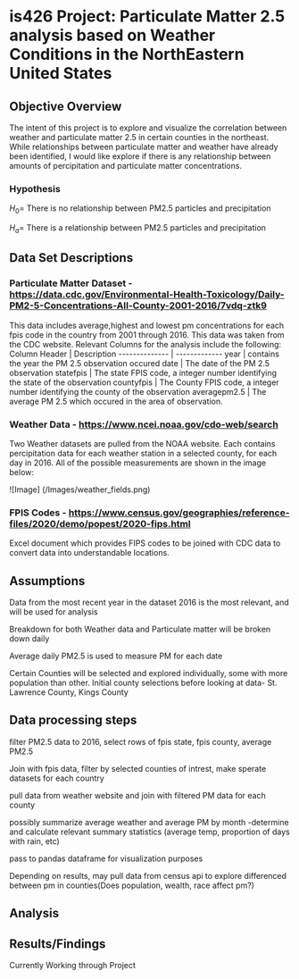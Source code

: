 # is426 Project: Particulate Matter 2.5 analysis based on Weather Conditions in the NorthEastern United States 

## Objective Overview
The intent of this project is to explore and visualize the correlation between weather and particulate matter 2.5 in certain counties in the northeast. While relationships between particulate matter and weather have already been identified, I would like explore if there is any relationship between amounts of percipitation and particulate matter concentrations. 

### Hypothesis

$H_0$= There is no relationship between PM2.5 particles and precipitation


$H_a$= There is a relationship between PM2.5 particles and precipitation


## Data Set Descriptions
### Particulate Matter Dataset - https://data.cdc.gov/Environmental-Health-Toxicology/Daily-PM2-5-Concentrations-All-County-2001-2016/7vdq-ztk9

This data includes average,highest and lowest pm concentrations for each fpis code in the country from 2001 through 2016. This data was taken from the CDC website. Relevant Columns for the analysis include the following: 
Column Header | Description
  -------------- | -------------
year | contains the year the PM 2.5 observation occured
date | The date of the PM 2.5 observation
statefpis | The state FPIS code, a integer number identifying the state of the observation
countyfpis | The County FPIS code, a integer number identifying the county of the observation
averagepm2.5 | The average PM 2.5 which occured in the area of observation.

### Weather Data - https://www.ncei.noaa.gov/cdo-web/search

Two Weather datasets are pulled from the NOAA website. Each contains percipitation data for each weather station in a selected county, for each day in 2016. All of the possible measurements are shown in the image below:

![Image] (/Images/weather_fields.png)

### FPIS Codes - https://www.census.gov/geographies/reference-files/2020/demo/popest/2020-fips.html

Excel document which provides FIPS codes to be joined with CDC data to convert data into understandable locations. 

## Assumptions 

Data from the most recent year in the dataset 2016 is the most relevant, and will be used for analysis

Breakdown for both Weather data and Particulate matter will be broken down daily

Average daily PM2.5 is used to measure PM for each date

Certain Counties will be selected and explored individually, some with more population than other. 
Initial county selections before looking at data- St. Lawrence County, Kings County

## Data processing steps
filter PM2.5 data to 2016, select rows of fpis state, fpis county, average PM2.5

Join with fpis data, filter by selected counties of intrest, make sperate datasets for each country

pull data from weather website and join with filtered PM data for each county

possibly summarize average weather and average PM by month -determine and calculate relevant summary statistics (average temp, proportion of days with rain, etc)

pass to pandas dataframe for visualization purposes

Depending on results, may pull data from census api to explore differenced between pm in counties(Does population, wealth, race affect pm?)

## Analysis

## Results/Findings
Currently Working through Project
